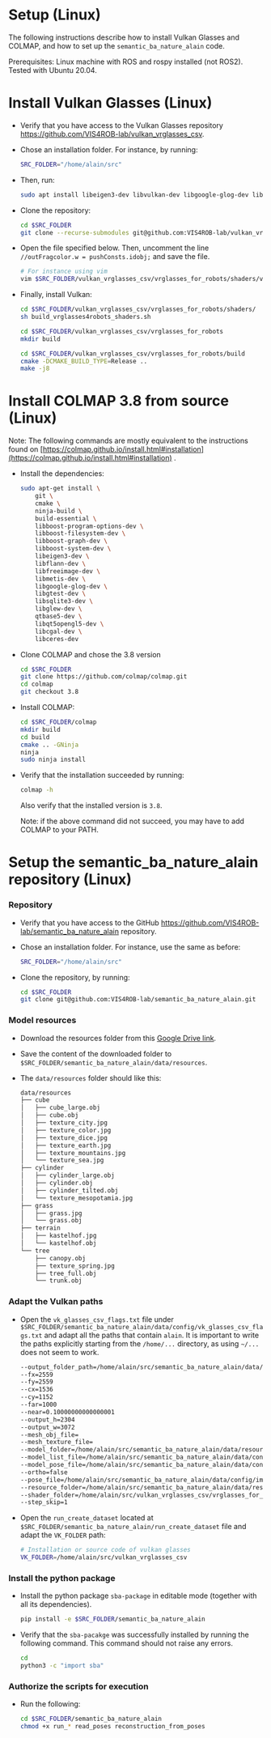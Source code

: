 # Setup (Linux)

The following instructions describe how to install Vulkan Glasses and COLMAP, and how to set up the `semantic_ba_nature_alain` code.

Prerequisites: Linux machine with ROS and rospy installed (not ROS2). Tested with Ubuntu 20.04.

# Install Vulkan Glasses (Linux)

- Verify that you have access to the Vulkan Glasses repository https://github.com/VIS4ROB-lab/vulkan_vrglasses_csv.
- Chose an installation folder. For instance, by running:

    ```bash
    SRC_FOLDER="/home/alain/src"
    ```

- Then, run:

    ```bash
    sudo apt install libeigen3-dev libvulkan-dev libgoogle-glog-dev libglm-dev glslang-tools libopencv-dev
    ```

- Clone the repository:

    ```bash
    cd $SRC_FOLDER
    git clone --recurse-submodules git@github.com:VIS4ROB-lab/vulkan_vrglasses_csv.git
    ```

- Open the file specified below. Then, uncomment the line `//outFragcolor.w = pushConsts.idobj;` and save the file.

    ```bash
    # For instance using vim
    vim $SRC_FOLDER/vulkan_vrglasses_csv/vrglasses_for_robots/shaders/vrglasses4robots_shader.frag
    ```

- Finally, install Vulkan:

    ```bash
    cd $SRC_FOLDER/vulkan_vrglasses_csv/vrglasses_for_robots/shaders/
    sh build_vrglasses4robots_shaders.sh

    cd $SRC_FOLDER/vulkan_vrglasses_csv/vrglasses_for_robots
    mkdir build

    cd $SRC_FOLDER/vulkan_vrglasses_csv/vrglasses_for_robots/build
    cmake -DCMAKE_BUILD_TYPE=Release ..
    make -j8
    ```


# Install COLMAP 3.8 from source (Linux)

Note: The following commands are mostly equivalent to the instructions found on [https://colmap.github.io/install.html#installation](https://colmap.github.io/install.html#installation) .

- Install the dependencies:

    ```bash
    sudo apt-get install \
        git \
        cmake \
        ninja-build \
        build-essential \
        libboost-program-options-dev \
        libboost-filesystem-dev \
        libboost-graph-dev \
        libboost-system-dev \
        libeigen3-dev \
        libflann-dev \
        libfreeimage-dev \
        libmetis-dev \
        libgoogle-glog-dev \
        libgtest-dev \
        libsqlite3-dev \
        libglew-dev \
        qtbase5-dev \
        libqt5opengl5-dev \
        libcgal-dev \
        libceres-dev
    ```

- Clone COLMAP and chose the 3.8 version

    ```bash
    cd $SRC_FOLDER
    git clone https://github.com/colmap/colmap.git
    cd colmap
    git checkout 3.8
    ```

- Install COLMAP:

    ```bash
    cd $SRC_FOLDER/colmap
    mkdir build
    cd build
    cmake .. -GNinja
    ninja
    sudo ninja install
    ```

- Verify that the installation succeeded by running:

    ```bash
    colmap -h
    ```

    Also verify that the installed version is  `3.8`.

    Note: if the above command did not succeed, you may have to add COLMAP to your PATH.


# Setup the semantic_ba_nature_alain repository (Linux)

### Repository

- Verify that you have access to the GitHub https://github.com/VIS4ROB-lab/semantic_ba_nature_alain repository.
- Chose an installation folder. For instance, use the same as before:

    ```bash
    SRC_FOLDER="/home/alain/src"
    ```

- Clone the repository, by running:

    ```bash
    cd $SRC_FOLDER
    git clone git@github.com:VIS4ROB-lab/semantic_ba_nature_alain.git
    ```


### Model resources

- Download the resources folder from this [Google Drive link](https://drive.google.com/drive/folders/1wYjGZfL6xuBpiCTf-19OXrkKw-ZKm-F6?usp=sharing).
- Save the content of the downloaded folder to `$SRC_FOLDER/semantic_ba_nature_alain/data/resources`.
- The `data/resources` folder should like this:

    ```bash
    data/resources
    ├── cube
    │   ├── cube_large.obj
    │   ├── cube.obj
    │   ├── texture_city.jpg
    │   ├── texture_color.jpg
    │   ├── texture_dice.jpg
    │   ├── texture_earth.jpg
    │   ├── texture_mountains.jpg
    │   └── texture_sea.jpg
    ├── cylinder
    │   ├── cylinder_large.obj
    │   ├── cylinder.obj
    │   ├── cylinder_tilted.obj
    │   └── texture_mesopotamia.jpg
    ├── grass
    │   ├── grass.jpg
    │   └── grass.obj
    ├── terrain
    │   ├── kastelhof.jpg
    │   └── kastelhof.obj
    └── tree
        ├── canopy.obj
        ├── texture_spring.jpg
        ├── tree_full.obj
        └── trunk.obj
    ```


### Adapt the Vulkan paths

- Open the `vk_glasses_csv_flags.txt` file under `$SRC_FOLDER/semantic_ba_nature_alain/data/config/vk_glasses_csv_flags.txt` and adapt all the paths that contain `alain`.
It is important to write the paths explicitly starting from the `/home/...` directory, as using `~/...` does not seem to work.

    ```bash
    --output_folder_path=/home/alain/src/semantic_ba_nature_alain/data/results/last_dataset/output
    --fx=2559
    --fy=2559
    --cx=1536
    --cy=1152
    --far=1000
    --near=0.10000000000000001
    --output_h=2304
    --output_w=3072
    --mesh_obj_file=
    --mesh_texture_file=
    --model_folder=/home/alain/src/semantic_ba_nature_alain/data/resources
    --model_list_file=/home/alain/src/semantic_ba_nature_alain/data/config/model_def_list.txt
    --model_pose_file=/home/alain/src/semantic_ba_nature_alain/data/config/model_poses_list.txt
    --ortho=false
    --pose_file=/home/alain/src/semantic_ba_nature_alain/data/config/image_poses.txt
    --resource_folder=/home/alain/src/semantic_ba_nature_alain/data/resources
    --shader_folder=/home/alain/src/vulkan_vrglasses_csv/vrglasses_for_robots/shaders
    --step_skip=1
    ```

- Open the `run_create_dataset` located at `$SRC_FOLDER/semantic_ba_nature_alain/run_create_dataset` file and adapt the `VK_FOLDER` path:

    ```bash
    # Installation or source code of vulkan glasses
    VK_FOLDER=/home/alain/src/vulkan_vrglasses_csv
    ```


### Install the python package

- Install the python package `sba-package` in editable mode (together with all its dependencies).

    ```bash
    pip install -e $SRC_FOLDER/semantic_ba_nature_alain
    ```

- Verify that the `sba-pacakge` was successfully installed by running the following command. This command should not raise any errors.

    ```bash
    cd
    python3 -c "import sba"
    ```


### Authorize the scripts for execution

- Run the following:

    ```bash
    cd $SRC_FOLDER/semantic_ba_nature_alain
    chmod +x run_* read_poses reconstruction_from_poses
    ```
